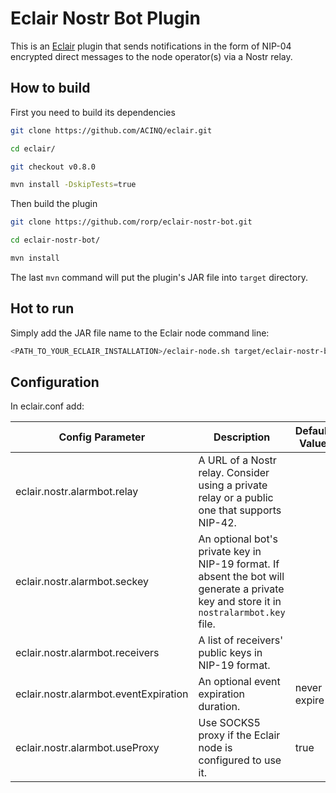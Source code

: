 # Eclair Nostr Bot Plugin

This is an [Eclair](https://github.com/ACINQ/eclair) plugin that sends notifications in the form of NIP-04 encrypted direct messages to the node operator(s) via a Nostr relay.

## How to build

First you need to build its dependencies

```bash
git clone https://github.com/ACINQ/eclair.git

cd eclair/

git checkout v0.8.0

mvn install -DskipTests=true
```

Then build the plugin
```bash
git clone https://github.com/rorp/eclair-nostr-bot.git

cd eclair-nostr-bot/

mvn install
```

The last `mvn` command will put the plugin's JAR file into `target` directory. 

## Hot to run

Simply add the JAR file name to the Eclair node command line:

```bash
<PATH_TO_YOUR_ECLAIR_INSTALLATION>/eclair-node.sh target/eclair-nostr-bot_2.13-0.8.0.jar
```

## Configuration

In eclair.conf add:

| Config Parameter       | Description                                                                                                                             | Default Value |
|------------------------|-----------------------------------------------------------------------------------------------------------------------------------------|---------------|
| eclair.nostr.alarmbot.relay           | A URL of a Nostr relay. Consider using a private relay or a public one that supports NIP-42.                                            |               |
| eclair.nostr.alarmbot.seckey          | An optional bot's private key in NIP-19 format. If absent the bot will generate a private key and store it in `nostralarmbot.key` file. |               |
| eclair.nostr.alarmbot.receivers       | A list of receivers' public keys in NIP-19 format.                                                                                      |               |
| eclair.nostr.alarmbot.eventExpiration | An optional event expiration duration.                                                                                                  | never expire  |
| eclair.nostr.alarmbot.useProxy        | Use SOCKS5 proxy if the Eclair node is configured to use it.                                                                            | true          |

